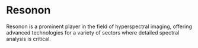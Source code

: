 # Resonon
Resonon is a prominent player in the field of hyperspectral imaging, offering advanced technologies for a variety of sectors where detailed spectral analysis is critical.
